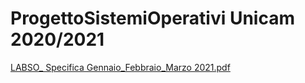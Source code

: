 # ProgettoSistemiOperativi Unicam 2020/2021

[LABSO_ Specifica Gennaio_Febbraio_Marzo 2021.pdf](https://github.com/Napper19/ProgettoSistemiOperativi/files/9617637/LABSO_.Specifica.Gennaio_Febbraio_Marzo.2021.pdf)
